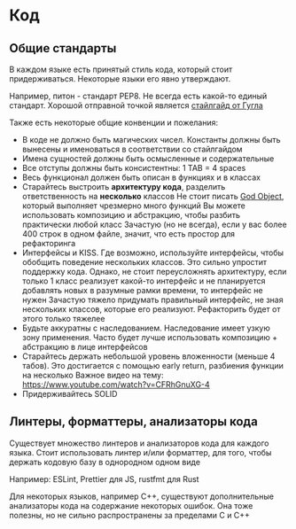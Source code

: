 # Код

## Общие стандарты

В каждом языке есть принятый стиль кода, который стоит придерживаться. Некоторые языки его явно утверждают.

Например, питон - стандарт PEP8. Не всегда есть какой-то единый стандарт. Хорошой отправной точкой является [стайлгайд от Гугла](https://google.github.io/styleguide/)

Также есть некоторые общие конвенции и пожелания:
- В коде не должно быть магических чисел. Константы должны быть вынесены и именоваться в соответствии со стайлгайдом
- Имена сущностей должны быть осмысленные и содержательные
- Все отступы должны быть консистентны: 1 TAB = 4 spaces
- Весь функционал должен быть описан в функциях и в классах
- Старайтесь выстроить **архитектуру кода**, разделить ответственность на **несколько** классов
Не стоит писать [God Object](https://en.wikipedia.org/wiki/God_object), который выполняет чрезмерно много функций
Вы можете использовать композицию и абстракцию, чтобы разбить практически любой класс
Зачастую (но не всегда), если у вас более 400 строк в одном файле, значит, что есть простор для рефакторинга
- Интерфейсы и KISS. Где возможно, используйте интерфейсы, чтобы обобщить поведение нескольких классов.
Это сильно упростит поддержку кода. Однако, не стоит переусложнять архитектуру, если только 1 класс реализует какой-то интерфейс и
не планируется добавлять новых в разумные рамки времени, то интерфейс не нужен
Зачастую тяжело придумать правильный интерфейс, не зная нескольких классов, которые его реализуют. Рефакторить будет от этого только тяжелее
- Будьте аккуратны с наследованием. Наследование имеет узкую зону применения. Часто будет лучше использовать композицию + абстракцию в лице интерфейсов
- Старайтесь держать небольшой уровень вложенности (меньше 4 табов). Это достигается с помощью early return, разбиения функции на несколько
Важное видео на тему: https://www.youtube.com/watch?v=CFRhGnuXG-4
- Придерживайтесь SOLID

## Линтеры, форматтеры, анализаторы кода

Существует множество линтеров и анализаторов кода для каждого языка.
Стоит использовать линтер и/или форматтер, для того, чтобы держать кодовую базу в однородном одном виде

Например: ESLint, Prettier для JS, rustfmt для Rust

Для некоторых языков, например C++, существуют дополнительные анализаторы кода на содержание некоторых ошибок.
Она тоже полезны, но не сильно распространены за пределами C и C++

